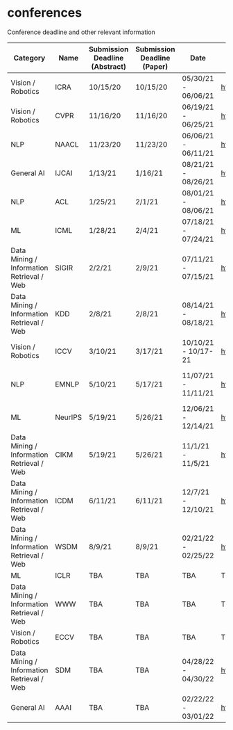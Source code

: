 # conferences
Conference deadline and other relevant information

|Category                                 |Name   |Submission Deadline (Abstract)|Submission Deadline (Paper)|Date               |Website                                             |Location                      |
|-----------------------------------------|-------|------------------------------|---------------------------|-------------------|----------------------------------------------------|------------------------------|
|Vision / Robotics                        |ICRA   |10/15/20                      |10/15/20                   |05/30/21 - 06/06/21|http://www.icra2021.org                             |Xi'an, China / Virtual        |
|Vision / Robotics                        |CVPR   |11/16/20                      |11/16/20                   |06/19/21 - 06/25/21|http://cvpr2021.thecvf.com                          |Virtual                       |
|NLP                                      |NAACL  |11/23/20                      |11/23/20                   |06/06/21 - 06/11/21|https://2021.naacl.org                              |Virtual                       |
|General AI                               |IJCAI  |1/13/21                       |1/16/21                    |08/21/21 - 08/26/21|https://ijcai-21.org                                |Montreal, Canada              |
|NLP                                      |ACL    |1/25/21                       |2/1/21                     |08/01/21 - 08/06/21|https://2021.aclweb.org                             |Bangkok, Thailand             |
|ML                                       |ICML   |1/28/21                       |2/4/21                     |07/18/21 - 07/24/21|https://icml.cc/Conferences/2021                    |Virtual                       |
|Data Mining / Information Retrieval / Web|SIGIR  |2/2/21                        |2/9/21                     |07/11/21 - 07/15/21|https://sigir.org/sigir2021/                        |Virtual                       |
|Data Mining / Information Retrieval / Web|KDD    |2/8/21                        |2/8/21                     |08/14/21 - 08/18/21|https://www.kdd.org/kdd2021/                        |Virtual                       |
|Vision / Robotics                        |ICCV   |3/10/21                       |3/17/21                    |10/10/21 - 10/17-21|http://iccv2021.thecvf.com/home                     |Montreal, Canada              |
|NLP                                      |EMNLP  |5/10/21                       |5/17/21                    |11/07/21 - 11/11/21|https://2021.emnlp.org                              |Punta Cana, Dominican Republic|
|ML                                       |NeurIPS|5/19/21                       |5/26/21                    |12/06/21 - 12/14/21|https://nips.cc/Conferences/2021                    |Virtual                       |
|Data Mining / Information Retrieval / Web|CIKM   |5/19/21                       |5/26/21                    |11/1/21 - 11/5/21  |http://www.cikm2021.org                             |Virtual                       |
|Data Mining / Information Retrieval / Web|ICDM   |6/11/21                       |6/11/21                    |12/7/21 - 12/10/21 |https://icdm2021.auckland.ac.nz                     |Auckland, New Zealand         |
|Data Mining / Information Retrieval / Web|WSDM   |8/9/21                        |8/9/21                     |02/21/22 - 02/25/22|http://www.wsdm-conference.org/2022/                |Phoenix, AZ, USA              |
|ML                                       |ICLR   |TBA                           |TBA                        |TBA                |TBA                                                 |TBA                           |
|Data Mining / Information Retrieval / Web|WWW    |TBA                           |TBA                        |TBA                |TBA                                                 |TBA                           |
|Vision / Robotics                        |ECCV   |TBA                           |TBA                        |TBA                |TBA                                                 |TBA                           |
|Data Mining / Information Retrieval / Web|SDM    |TBA                           |TBA                        |04/28/22 - 04/30/22|https://www.siam.org/conferences/cm/conference/sdm22|Alexandria, VA, USA           |
|General AI                               |AAAI   |TBA                           |TBA                        |02/22/22 - 03/01/22|https://aaai.org/Conferences/AAAI-22/               |Vancouver, BC, Canada         |


